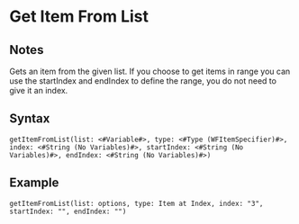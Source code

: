 # Get Item From List

## Notes
Gets an item from the given list. If you choose to get items in range you can use the startIndex and endIndex to define the range, you do not need to give it an index.

## Syntax

```
getItemFromList(list: <#Variable#>, type: <#Type (WFItemSpecifier)#>, index: <#String (No Variables)#>, startIndex: <#String (No Variables)#>, endIndex: <#String (No Variables)#>)
```

## Example
```
getItemFromList(list: options, type: Item at Index, index: "3", startIndex: "", endIndex: "")
```